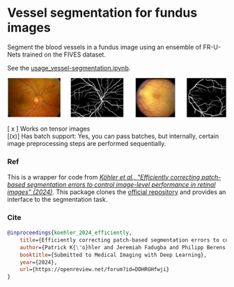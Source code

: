 # Vessel segmentation for fundus images

Segment the blood vessels in a fundus image using an ensemble of FR-U-Nets trained on the FIVES dataset.

See the [usage_vessel-segmentation.ipynb](../0_example_usage/usage_vessel-segmentation.ipynb).

<img src="../fundus_image_toolbox/vessel_segmentation/exs.png" alt="Example image" width="800"/>

[ x ] Works on tensor images <br>
[(x)] Has batch support: Yes, you can pass batches, but internally, certain image preprocessing steps are performed sequentially.

### Ref
This is a wrapper for code from [<i>Köhler et al., "Efficiently correcting patch-based segmentation errors to control image-level performance in retinal images" (2024)</i>](https://openreview.net/forum?id=DDHRGHfwji&noteId=DDHRGHfwji). This package clones the [official repository](https://github.com/berenslab/MIDL24-segmentation_quality_control) and provides an interface to the segmentation task.

### Cite
```bibtex
@inproceedings{koehler_2024_efficiently,
    title={Efficiently correcting patch-based segmentation errors to control image-level performance},
    author={Patrick K{\"o}hler and Jeremiah Fadugba and Philipp Berens and Lisa M. Koch},
    booktitle={Submitted to Medical Imaging with Deep Learning},
    year={2024},
    url={https://openreview.net/forum?id=DDHRGHfwji}
}
```